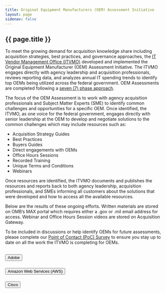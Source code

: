```yaml
---
title: Original Equipment Manufacturers (OEM) Assessment Initiative
layout: page
sidenav: false
---
```


<section id="redesign-page" class="grid-container border-bottom border-gray-30 padding-left-0 padding-right-1">
<h1 class="margin-top-0">{{ page.title }}</h1>
<div class="margin-bottom-2">

<p>
To meet the growing demand for acquisition knowledge share including acquisition strategies, best practices, and governance approaches, the <a target="_blank" rel="noreferrer noopener" href="https://itvmo.gsa.gov/about/">IT Vendor Management Office (ITVMO)</a> developed and implemented the Original Equipment Manufacturer (OEM) Assessment Initiative.  The ITVMO engages directly with agency leadership and acquisition professionals, reviews reporting data, and analyzes annual IT spending trends to identify top OEMs being utilized across the federal government.  OEM Assessments are completed following a <a target="_blank" rel="noreferrer noopener" href="https://drive.google.com/file/d/1OeVIOgixP0g30tJw0y2CW8OEjWeDagBu">seven (7) phase approach</a>.
</p>
<p>
The focus of the OEM Assessment is to work with agency acquisition professionals and Subject Matter Experts (SME) to identify common challenges and opportunities for a specific OEM.  Once identified, the ITVMO, as one voice for the federal government, engages directly with senior leadership at the OEM to develop and negotiate solutions to the common challenges which may include resources such as:

<ul id="redesign-list">
    <li>Acquisition Strategy Guides</li>
    <li>Best Practices</li>
    <li>Buyers Guides</li>
    <li>Direct engagements with OEMs</li>
    <li>Office Hours Sessions</li>
    <li>Recorded Training</li>
    <li>Unique Terms and Conditions</li>
    <li>Webinars</li>
</ul>
</p>
<p>
Once resources are identified, the ITVMO documents and publishes the resources and reports back to both agency leadership, acquisition professionals, and SMEs informing all customers about the solutions that were developed and how to access all the available resources. 
</p>
<p>
Below are the results of these ongoing efforts.  Written materials are stored on OMB’s MAX portal which requires either a .gov or .mil email address for access.  Webinar and Office Hours Session videos are stored on Acquisition Gateway.
</p>
<p>
To be included in discussions or help identify OEMs for future assessments, please complete our <a target="_blank" rel="noreferrer noopener" href="https://app.smartsheetgov.com/b/form/f642f814dd6f4a3285b06b95fb8e4a7a">Point of Contact (PoC) Survey</a> to ensure you stay up to date on all the work the ITVMO is completing for OEMs.
</p>

</div>

<div class="usa-accordion">
<h2></h2>
      <h3 class="usa-accordion__heading">
        <button class="usa-accordion__button" aria-expanded="false" aria-controls="b-a1">
          Adobe
        </button>
      </h3>
      <div id="b-a1" class="usa-accordion__content" hidden="">
      <div>
            <div>
              <p>
                In 2021, the ITVMO began evaluating Adobe through the OEM Assessment Process.  As a result of the Assessment, the ITVMO identified common challenges for Federal agencies focused on a perceived lack of support from Adobe in supporting Federal Agencies with sufficient explanations on how to leverage the Adobe products best suited for their unique environments.
              </p>
              <p>
                The ITVMO has reengaged with Adobe as of February 2023, and will continue to seek solutions and provide updates to previously identified challenges, as well as document and begin discussions on any new issues that the agency community identifies. 
              </p>
              <p>
                Information, resources, and trainings as a result of the Assessment and ongoing engagements can be found below.
              </p>
            </div>
              <div class="grid-row">
                <div class="tablet:grid-col">
                  <div class="bg-primary-lighter padding-105">
                    <h4 id="assessment-info" class="margin-0">Assessment Information</h4>
                  </div>
                  <ul>
                    <li><a header="assessment-info" target="_blank" rel="noreferrer noopener" href="https://community.max.gov/download/attachments/2314102898/Adobe%20-%20Challenges%20and%20Proposed%20Resolutions%20Overview.pdf?api=v2">Agency Challenges & Proposed Solutions</a></li>
                    <li><a target="_blank" rel="noreferrer noopener" href="https://community.max.gov/download/attachments/2314102898/Adobe%20-%20Vendor%20Assessment%20Summary.pdf?api=v2">OEM Assessment Summary</a></li>
                    <li><a target="_blank" rel="noreferrer noopener" href="https://community.max.gov/download/attachments/2314102898/Adobe%20-%20Executive%20Memo%20-%20OEM%20Assessment%20Closeout.pdf?api=v2">Executive Close Out Memo</a></li>
                    <li><a target="_blank" rel="noreferrer noopener" href="https://community.max.gov/download/attachments/2314102898/Adobe%20-%20Vendor%20Assessment%20Closeout.pdf?api=v2">Close Out Flyer</a></li>
                  </ul>
                </div>
                <div class="tablet:grid-col">
                  <div class="bg-primary-lighter padding-105">
                    <h4 class="margin-0">Educational Videos</h4>
                  </div>
                  <ul>
                    <li><i>Coming Soon</i></li>
                  </ul>
                </div>
                <div class="tablet:grid-col">
                  <div class="bg-primary-lighter padding-105">
                    <h4 class="margin-0">Resources</h4>
                  </div>
                  <ul>
                    <li><a target="_blank" rel="noreferrer noopener" href="https://community.max.gov/download/attachments/2314102898/Adobe%20-%20Modernize%20the%20Mission%20of%20Government.pdf?api=v2">Adobe Presentation:  Modernizing the Mission of the Government</a></li>
                    <li><a target="_blank" rel="noreferrer noopener" href="https://community.max.gov/download/attachments/2314102898/Adobe%20-%20Vendor%20Assessment%20Guide.pdf?api=v2">Vendor Assessment Guide</a></li>
                  </ul>
                </div>
              </div>
      </div>
      </div>
      <h3 class="usa-accordion__heading">
        <button class="usa-accordion__button" aria-expanded="false" aria-controls="b-a2">
          Amazon Web Services (AWS)
        </button>
      </h3>
      <div id="b-a2" class="usa-accordion__content" hidden="">
      <div>
            <div>
            <p>
            In August 2021, the ITVMO began evaluating AWS through the OEM Assessment Process. As a result of the Assessment, the ITVMO identified common challenges for Federal agencies focused on monitoring and managing consumption and improved invoice management.  
            </p>
            <p>
              Information, resources, and trainings as a result of the Assessment and ongoing engagements can be found below.
            </p>
              <div class="grid-row">
                <div class="tablet:grid-col">
                  <div class="bg-primary-lighter padding-105">
                    <h4 class="margin-0">Assessment Information</h4>
                  </div>
                  <ul>
                    <li><a target="_blank" rel="noreferrer noopener" href="https://community.max.gov/download/attachments/2314102898/AWS%20-%20Challenges%20and%20Proposed%20Resolutions%20Overview.pdf?api=v2">Agency Challenges & Proposed Solutions</a></li>
                    <li><a target="_blank" rel="noreferrer noopener" href="https://community.max.gov/download/attachments/2314102898/AWS%20-%20Vendor%20Assessment%20Summary.pdf?api=v2">OEM Assessment Summary</a></li>
                    <li><a target="_blank" rel="noreferrer noopener" href="https://community.max.gov/download/attachments/2314102898/AWS%20-%20Executive%20Memo%20-%20OEM%20Assessment%20Closeout.pdf?api=v2">Executive Close Out Memo</a></li>
                    <li><a target="_blank" rel="noreferrer noopener" href="https://community.max.gov/download/attachments/2314102898/AWS%20-%20OEM%20Assessment%20Close-Out%20Summary.pdf?api=v2">Close Out Flyer</a></li>
                  </ul>
                </div>
                <div class="tablet:grid-col">
                  <div class="bg-primary-lighter padding-105">
                    <h4 class="margin-0">Educational Videos</h4>
                  </div>
                  <ul>
                    <li>Webinar - Acquisition Best Practices - <i>Coming Soon</i></li>
                    <li>Office Hours Session 1 - Best Practices Guidance - <i>Coming Soon</i></li>
                    <li>Office Hours Session 2 - Management and Vendor Guidance - <i>Coming Soon</i></li>
                  </ul>
                </div>
                <div class="tablet:grid-col">
                  <div class="bg-primary-lighter padding-105">
                    <h4 class="margin-0">Resources</h4>
                  </div>
                  <ul>
                    <li><a target="_blank" rel="noreferrer noopener" href="https://community.max.gov/download/attachments/2314102898/AWS%20-%20Acquisition%20Best%20Practices.pdf?api=v2">Acquisition Best Practices</a></li>
                    <li><a target="_blank" rel="noreferrer noopener" href="https://community.max.gov/download/attachments/2314102898/AWS%20-%20Acquisitions%20Guide.pdf?api=v2">Acquisitions Guide</a></li>
                  </ul>
                </div>
            </div>
          </div>
      </div>
      </div>
            <h3 class="usa-accordion__heading">
        <button class="usa-accordion__button" aria-expanded="false" aria-controls="b-a3">
          Cisco
        </button>
      </h3>
      <div id="b-a3" class="usa-accordion__content" hidden="">
      <div>
            <div>
              <p>
              In August 2022, the ITVMO began evaluating Cisco through the OEM Assessment Process. As a result of the Assessment, the ITVMO identified common challenges for Federal agencies focused on price escalation and budget planning, license management, end user license agreement confusion, and extended lead times for hardware.
              </p>
              <p>
              Information, resources, and trainings as a result of the Assessment and ongoing engagements can be found below.
              </p>

              <div class="grid-row">
                <div class="tablet:grid-col">
                  <div class="bg-primary-lighter padding-105">
                    <h4 class="margin-0">Assessment Information</h4>
                  </div>
                  <ul>
                    <li><a target="_blank" rel="noreferrer noopener" href="https://community.max.gov/download/attachments/2314102898/Cisco%20-%20Challenges%20and%20Proposed%20Resolutions%20Overview.pdf?api=v2">Agency Challenges & Proposed Solutions</a></li>
                    <li>Executive Close Out Memo - <i>Coming Soon</i></li>
                    <li>Close Out Flyer - <i>Coming Soon</i></li>
                  </ul>
                </div>
                <div class="tablet:grid-col">
                  <div class="bg-primary-lighter padding-105">
                    <h4 class="margin-0">Educational Videos</h4>
                  </div>
                  <ul>
                    <li><i>Coming Soon</i></li>
                  </ul>
                </div>
                <div class="tablet:grid-col">
                  <div class="bg-primary-lighter padding-105">
                    <h4 class="margin-0">Resources</h4>
                  </div>
                  <ul>
                    <li><i>Coming Soon</i></li>
                  </ul>
                </div>
              </div>
            </div>
      </div>
      </div>

      <h3 class="usa-accordion__heading">
        <button class="usa-accordion__button" aria-expanded="false" aria-controls="b-a4">
          Microsoft
        </button>
      </h3>
      <div id="b-a4" class="usa-accordion__content" hidden="">
      <div>
            <div>
              <p>
                In July 2021, the ITVMO began a deep dive of Microsoft to support Agencies with specific procurement issues including transitioning from G3 to G5, negotiating terms and conditions, and contract lifecycle management.  
              </p>
              <p>
                In July 2022, the ITVMO began evaluating Microsoft through the OEM Assessment Process.  As a result of the Assessment, the ITVMO identified common challenges for Federal agencies focused on standard terms and conditions, consumption management, extended audit logging concessions, and annual budget forecasting support.  
              </p>
              <p>
                Information, resources, and trainings as a result of the Assessment and ongoing engagements can be found below.
              </p>
            </div>

              <div class="grid-row">
                <div class="tablet:grid-col">
                  <div class="bg-primary-lighter padding-105">
                    <h4 class="margin-0">Assessment Information</h4>
                  </div>
                  <ul>
                    <li><a target="_blank" rel="noreferrer noopener" href="https://community.max.gov/download/attachments/2314102898/Microsoft%20-%20Challenges%20and%20Proposed%20Resolutions%20Overview.pdf?api=v2">Agency Challenges & Proposed Solutions</a></li>
                    <li>OEM Assessment Summary -<br> <i>Coming Soon</i></li>
                    <li>Executive Close Out Memo -<br> <i>Coming Soon</i></li>
                    <li>Close Out Flyer -<br> <i>Coming Soon</i></li>
                  </ul>
                </div>
                <div class="tablet:grid-col">
                  <div class="bg-primary-lighter padding-105">
                    <h4 class="margin-0">Educational Videos</h4>
                  </div>
                  <ul>
                    <li><a target="_blank" rel="noreferrer noopener" href="https://community.max.gov/download/attachments/2204974006/Microsoft%20Training%201%20Negotiating%20Terms%20and%20Conditions_20210914.pptx?api=v2">Webinar 1: Negotiating Terms and Conditions</a></li>
                    <li><a target="_blank" rel="noreferrer noopener" href="https://community.max.gov/download/attachments/2204974006/Microsoft%20Training%202%20Infrastructure%20and%20Security%20Management_20210923.pptx?api=v2">Webinar 2: Infrastructure and Security Management</a></li>
                    <li><a target="_blank" rel="noreferrer noopener" href="https://community.max.gov/download/attachments/2204974006/Microsoft%20Training%203%20IT%20Contract%20Lifecyle%20Management_20210928.pptx?api=v2">Webinar 3: IT Contract Lifecycle Management</a></li>
                  </ul>
                </div>
                <div class="tablet:grid-col">
                  <div class="bg-primary-lighter padding-105">
                    <h4 class="margin-0">Resources</h4>
                  </div>
                  <ul>
                    <li><a target="_blank" rel="noreferrer noopener" href="https://community.max.gov/download/attachments/2314102898/Microsoft%20-%20G5%20Transition%20Guide.pdf?api=v2">G5 Transition Guide</a></li>
                    <li><a target="_blank" rel="noreferrer noopener" href="https://community.max.gov/download/attachments/2314102898/Microsoft%20-%20Session%201%20-%20Negotiation%20Terms%20and%20Conditions.pdf?api=v2">Session 1:  Negotiating Terms and Conditions</a></li>
                    <li><a target="_blank" rel="noreferrer noopener" href="https://community.max.gov/download/attachments/2314102898/Microsoft%20-%20Session%202%20-%20Infrastructure%20and%20Security%20Management.pdf?api=v2">Session 2:  Infrastructure and Security Management</a></li>
                    <li><a target="_blank" rel="noreferrer noopener" href="https://community.max.gov/download/attachments/2314102898/Microsoft%20-%20Session%203%20-%20IT%20Contract%20Lifecyle%20Management.pdf?api=v2">Session 3:  IT Contract Lifecycle Management</a></li>
                  </ul>
                </div>
              </div>

      </div>
      </div>

      <h3 class="usa-accordion__heading">
        <button class="usa-accordion__button" aria-expanded="false" aria-controls="b-a5">
          Oracle
        </button>
      </h3>
      <div id="b-a5" class="usa-accordion__content" hidden="">
      <div>
            <div>
              <p>
                In May 2021, the ITVMO began evaluating Adobe through the OEM Assessment Process.  As a result of the Assessment, the ITVMO identified common challenges for Federal agencies focused certification and audit clauses, price holds, maintenance and support caps, and virtualization.
              </p>
              <p>
                The ITVMO has reengaged with Oracle as of February 2023, and will continue to seek solutions and provide updates to previously identified challenges, as well as document and begin discussions on any new issues that the agency community identifies. 
              </p>
              <p>
                Information, resources, and trainings as a result of the Assessment and ongoing engagements can be found below.
              </p>
              <div class="grid-row">
                <div class="tablet:grid-col">
                  <div class="bg-primary-lighter padding-105">
                    <h4 class="margin-0">Assessment Information</h4>
                  </div>
                  <ul>
                    <li><a target="_blank" rel="noreferrer noopener" href="https://community.max.gov/download/attachments/2314102898/Oracle%20-%20Challenges%20and%20Proposed%20Resolutions%20Overview.pdf?api=v2">Agency Challenges & Proposed Solutions</a></li>
                    <li>OEM Assessment Summary -<br> <i>Coming Soon</i></li>
                    <li>Executive Close Out Memo -<br> <i>Coming Soon</i></li>
                    <li>Close Out Flyer -<br> <i>Coming Soon</i></li>
                  </ul>
                </div>
                <div class="tablet:grid-col">
                  <div class="bg-primary-lighter padding-105">
                    <h4 class="margin-0">Educational Videos</h4>
                  </div>
                  <ul>
                    <li><i>Coming Soon</i></li>
                  </ul>
                </div>
                <div class="tablet:grid-col">
                  <div class="bg-primary-lighter padding-105">
                    <h4 class="margin-0">Resources</h4>
                  </div>
                  <ul>
                    <li><a target="_blank" rel="noreferrer noopener" href="https://community.max.gov/download/attachments/2314102898/Oracle%20-%20Vendor%20Assessment%20Playbook.pdf?api=v2">Oracle Vendor Assessment Playbook</a></li>
                  </ul>
                </div>
              </div>

            </div>
      </div>
      </div>
      <h3 class="usa-accordion__heading">
        <button class="usa-accordion__button" aria-expanded="false" aria-controls="b-a6">
          Salesforce
        </button>
      </h3>
      <div id="b-a6" class="usa-accordion__content" hidden="">
      <div>
            <div>
              <p>
                In September 2022, the ITVMO began evaluating Salesforce through the OEM Assessment Process. As a result of the Assessment, the ITVMO identified common challenges for Federal agencies focused on inconsistent product codes, migrating licensing models, and lock-in pricing.
              </p>
              <p>
                Information, resources, and trainings as a result of the Assessment and ongoing engagements can be found below.
              </p>
              <div class="grid-row">
                <div class="tablet:grid-col">
                  <div class="bg-primary-lighter padding-105">
                    <h4 class="margin-0">Assessment Information</h4>
                  </div>
                  <ul>
                    <li>Agency Challenges & Proposed Solutions - <i>Coming Soon</i></li>
                    <li>Executive Close Out Memo -<br> <i>Coming Soon</i></li>
                    <li>Close Out Flyer - <i>Coming Soon</i></li>
                  </ul>
                </div>
                <div class="tablet:grid-col">
                  <div class="bg-primary-lighter padding-105">
                    <h4 class="margin-0">Educational Videos</h4>
                  </div>
                  <ul>
                    <li><i>Coming Soon</i></li>
                  </ul>
                </div>
                <div class="tablet:grid-col">
                  <div class="bg-primary-lighter padding-105">
                    <h4 class="margin-0">Resources</h4>
                  </div>
                  <ul>
                    <li><i>Coming Soon</i></li>
                  </ul>
                </div>
              </div>

            </div>
      </div>
      </div>
      <h3 class="usa-accordion__heading">
        <button class="usa-accordion__button" aria-expanded="false" aria-controls="b-a7">
          ServiceNow
        </button>
      </h3>
      <div id="b-a7" class="usa-accordion__content" hidden="">
      <div>
            <div>
              <p>
                In February 2022, the ITVMO began evaluating ServiceNow through the OEM Assessment Process. As a result of the Assessment, the ITVMO identified common challenges for Federal agencies focused on best practices and operations and maintenance.  
              </p>
              <p>
                Information, resources, and trainings as a result of the Assessment and ongoing engagements can be found below.
              </p>
              <div class="grid-row">
                <div class="tablet:grid-col">
                  <div class="bg-primary-lighter padding-105">
                    <h4 class="margin-0">Assessment Information</h4>
                  </div>
                  <ul>
                    <li><a target="_blank" rel="noreferrer noopener" href="https://community.max.gov/download/attachments/2314102898/ServiceNow%20-%20Challenges%20and%20Proposed%20Resolutions%20Overview.pdf?api=v2">Agency Challenges & Proposed Solutions</a></li>
                    <li><a target="_blank" rel="noreferrer noopener" href="https://community.max.gov/download/attachments/2314102898/ServiceNow%20-%20Executive%20Memo%20-%20Assessment%20Closeout.pdf?api=v2">Executive Close Out Memo</a></li>
                    <li><a target="_blank" rel="noreferrer noopener" href="https://community.max.gov/download/attachments/2314102898/ServiceNow%20-%20Assessment%20Close-Out%20Summary.pdf?api=v2">Close Out Flyer</a></li>
                  </ul>
                </div>
                <div class="tablet:grid-col">
                  <div class="bg-primary-lighter padding-105">
                    <h4 class="margin-0">Educational Videos</h4>
                  </div>
                  <ul>
                    <li><a target="_blank" rel="noreferrer noopener" href="https://hallways.cap.gsa.gov/app/#/gateway/it-acquisition-university/148044/servicenow-webinar-1">Webinar 1: Introduction to ServiceNow, Strategy, and Implementation Approaches</a></li>
                    <li><a target="_blank" rel="noreferrer noopener" href="https://hallways.cap.gsa.gov/app/#/gateway/it-acquisition-university/148045/servicenow-webinar-2">Webinar 2: Operating and Maintaining the ServiceNow Platform</a></li>
                    <li><a target="_blank" rel="noreferrer noopener" href="https://hallways.cap.gsa.gov/app/#/gateway/it-acquisition-university/148046/servicenow-webinar-3">Webinar 3: Roadmap Part 1</a></li>
                    <li><a target="_blank" rel="noreferrer noopener" href="https://hallways.cap.gsa.gov/app/#/gateway/it-acquisition-university/148047/servicenow-webinar-4">Webinar 4: Roadmap Part 2</a></li>
                    <li><a target="_blank" rel="noreferrer noopener" href="https://vimeo.com/gsavisualcommunications/review/801300432/4ac0f0841e">Webinar 5: Implementing a Citizen Development Program</a></li>
                    <li><a target="_blank" rel="noreferrer noopener" href="https://vimeo.com/gsavisualcommunications/review/801300403/10b41cd269">Webinar 6: Understanding the Licensing Model and Pricing Framework</a></li>
                  </ul>
                </div>
                <div class="tablet:grid-col">
                  <div class="bg-primary-lighter padding-105">
                    <h4 class="margin-0">Resources</h4>
                  </div>
                  <ul>
                    <li>ServiceNow Acquisition Playbook- <i>Coming Soon</i></li>
                    <li><a target="_blank" rel="noreferrer noopener" href="https://community.max.gov/download/attachments/2314102898/ServiceNow%20-%20Introduction%20to%20ServiceNow.pdf?api=v2">Introduction to ServiceNow, Strategy, and Implementation Approaches</a></li>
                    <li><a target="_blank" rel="noreferrer noopener" href="https://community.max.gov/download/attachments/2314102898/ServiceNow%20-%20Operating%20and%20Maintaining%20the%20ServiceNow%20Platform.pdf?api=v2">Operating and Maintaining the ServiceNow Platform</a></li>
                    <li><a target="_blank" rel="noreferrer noopener" href="https://community.max.gov/download/attachments/2314102898/ServiceNow%20-%20Technology%20Roadmap%20Part%201.pdf?api=v2">Roadmap Part 1</a></li>
                    <li><a target="_blank" rel="noreferrer noopener" href="https://community.max.gov/download/attachments/2314102898/ServiceNow%20-%20Technology%20Roadmap%20Part%202.pdf?api=v2">Roadmap Part 2</a></li>
                    <li><a target="_blank" rel="noreferrer noopener" href="https://community.max.gov/download/attachments/2314102898/ServiceNow%20-%20Implementing%20a%20Citizen%20Development%20Program.pdf?api=v2">Implementing a Citizen Development Program</a></li>
                    <li><a target="_blank" rel="noreferrer noopener" href="https://community.max.gov/download/attachments/2314102898/ServiceNow%20-%20Licensing%20Model%20and%20Pricing%20Framework.pdf?api=v2">Understanding the Licensing Model and Pricing Framework</a></li>
                  </ul>
                </div>
              </div>

            </div>
      </div>
      </div>





</div>
</section>
